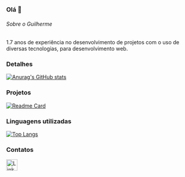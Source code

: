 ### Olá 👋

###### Sobre o Guilherme
1.7 anos de experiência no desenvolvimento de projetos com o uso de diversas tecnologias, para desenvolvimento  web.


### Detalhes

[![Anurag's GitHub stats](https://github-readme-stats.vercel.app/api?username=guibsb90&show_icons=true&theme=dark)](https://github.com/anuraghazra/github-readme-stats)

### Projetos

[![Readme Card](https://github-readme-stats.vercel.app/api/pin/?username=guibsb90&repo=projeto4_clone_disneyplus.github.io&theme=dark)](https://github.com/anuraghazra/github-readme-stats)


### Linguagens utilizadas

[![Top Langs](https://github-readme-stats.vercel.app/api/top-langs/?username=guibsb90&layout=compact)](https://github.com/anuraghazra/github-readme-stats)

### Contatos

[<img src='https://img.shields.io/badge/LinkedIn-0077B5?style=for-the-badge&logo=linkedin&logoColor=white' alt='Linkedin' height='30'>](https://www.linkedin.com/in/guilherme-de-faria-full-stack//)
